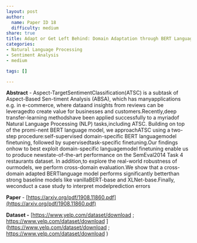 ```yaml
---
layout: post
author:
  name: Paper ID 18
  difficulty: medium
share: true
title: Adapt or Get Left Behind: Domain Adaptation through BERT Language Model Finetuning for Aspect-Target Sentiment Classification
categories:
- Natural Language Processing
- Sentiment Analysis
- medium

tags: []

---
```

**Abstract** - Aspect-TargetSentimentClassification(ATSC) is a subtask of Aspect-Based Sen-timent Analysis (ABSA), which has manyapplications e.g. in e-commerce, where dataand insights from reviews can be leveragedto create value for businesses and customers.Recently,deep transfer-learning methodshave been applied successfully to a myriadof Natural Language Processing (NLP) tasks,including ATSC. Building on top of the promi-nent BERT language model, we approachATSC using a two-step procedure:self-supervised domain-specific BERT languagemodel finetuning, followed by supervisedtask-specific finetuning.Our findings onhow to best exploit domain-specific languagemodel finetuning enable us to produce newstate-of-the-art performance on the SemEval2014 Task 4 restaurants dataset. In addition,to explore the real-world robustness of ourmodels, we perform cross-domain evaluation.We show that a cross-domain adapted BERTlanguage model performs significantly betterthan strong baseline models like vanillaBERT-base and XLNet-base.Finally, weconduct a case study to interpret modelprediction errors

**Paper** - [https://arxiv.org/pdf/1908.11860.pdf](https://arxiv.org/pdf/1908.11860.pdf)

**Dataset -** [https://www.yelp.com/dataset/download ; https://www.yelp.com/dataset/download ](https://www.yelp.com/dataset/download ; https://www.yelp.com/dataset/download )
    